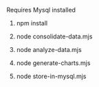 Requires Mysql installed

1. npm install

2. node consolidate-data.mjs
3. node analyze-data.mjs
4. node generate-charts.mjs

5. node store-in-mysql.mjs

